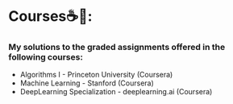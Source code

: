 # Courses:coffee::book::

<h3>My solutions to the graded assignments offered in the following courses:</h3>

<ul>
<li>Algorithms I - Princeton University (Coursera)</li>
<li>Machine Learning - Stanford (Coursera)</li>
  <li>DeepLearning Specialization - deeplearning.ai (Coursera)</li>
</ul>
